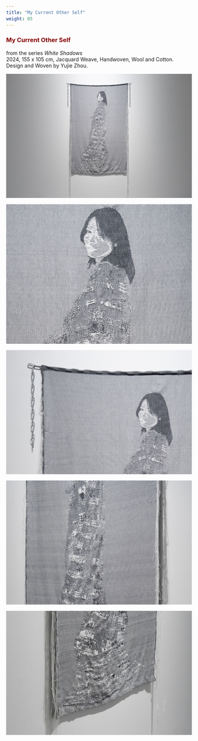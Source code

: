 ```yaml
---
title: "My Current Other Self"
weight: 05
---
```



### **<span style="color: #850000;">My Current Other Self</span>**

from the series *White Shadows*    
2024,  155 x 105 cm, Jacquard Weave, Handwoven, Wool and Cotton.    
Design and Woven by Yujie Zhou.


![me](me.jpg)     

![me](me-4.jpg)     
 
![me](me-2.jpg)     

![me](me-5.jpg)    

![me](me-6.jpg)     

 <p>&nbsp;</p>
